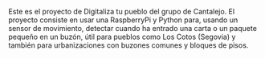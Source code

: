 Este es el proyecto de Digitaliza tu pueblo del grupo de Cantalejo. El proyecto consiste en usar una RaspberryPi y Python para, usando un sensor de movimiento, detectar cuando ha entrado una carta o un paquete pequeño en un buzón, útil para pueblos como Los Cotos (Segovia) y también para urbanizaciones con buzones comunes y bloques de pisos.
